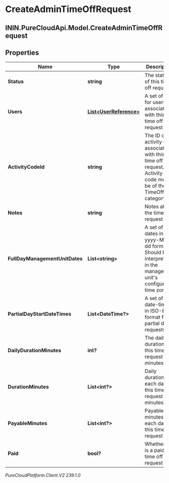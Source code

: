# CreateAdminTimeOffRequest

## ININ.PureCloudApi.Model.CreateAdminTimeOffRequest

## Properties

|Name | Type | Description | Notes|
|------------ | ------------- | ------------- | -------------|
| **Status** | **string** | The status of this time off request | |
| **Users** | [**List&lt;UserReference&gt;**](UserReference) | A set of IDs for users to associate with this time off request | |
| **ActivityCodeId** | **string** | The ID of the activity code associated with this time off request. Activity code must be of the TimeOff category | |
| **Notes** | **string** | Notes about the time off request | [optional] |
| **FullDayManagementUnitDates** | **List&lt;string&gt;** | A set of dates in yyyy-MM-dd format.  Should be interpreted in the management unit&#39;s configured time zone. | [optional] |
| **PartialDayStartDateTimes** | **List&lt;DateTime?&gt;** | A set of start date-times in ISO-8601 format for partial day requests. | [optional] |
| **DailyDurationMinutes** | **int?** | The daily duration of this time off request in minutes | |
| **DurationMinutes** | **List&lt;int?&gt;** | Daily durations for each day of this time off request in minutes | [optional] |
| **PayableMinutes** | **List&lt;int?&gt;** | Payable minutes for each day of this time off request | [optional] |
| **Paid** | **bool?** | Whether this is a paid time off request | [optional] |



_PureCloudPlatform.Client.V2 239.1.0_
